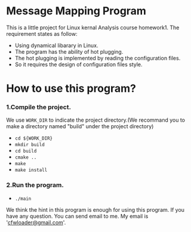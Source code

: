 # Message Mapping Program
This is a little project for Linux kernal Analysis course homework1.
The requirement states as follow:<br/>
-	Using dynamical libarary in Linux.
-	The program has the ability of hot plugging.
-	The hot plugging is implemented by reading the configuration files.
-	So it requires the design of configuration files style.

# How to use this program?
### 1.Compile the project.
We use `WORK_DIR` to indicate the project directory.(We recommand you to make a directory named "build" under the project directory)<br/>
-	`cd ${WORK_DIR}`<br/>
-	`mkdir build`<br/>
-	`cd build`<br/>
-	`cmake ..`<br/>
-	`make`<br/>
-	`make install`<br/>

### 2.Run the program.

-	`./main`<br/>

We think the hint in this program is enough for using this program. If you have any question. You can send email to me. My email is 'cfwloader@gmail.com'.